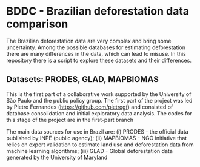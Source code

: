 # BDDC - Brazilian deforestation data comparison

The Brazilian deforestation data are very complex and bring some uncertainty. Among the possible databases for estimating deforestation there are many differences in the data, which can lead to misuse.
In this repository there is a script to explore these datasets and their differences.

## Datasets: PRODES, GLAD, MAPBIOMAS

This is the first part of a collaborative work supported by the University of São Paulo and the public policy group. The first part of the project was led by Pietro Fernandes (https://github.com/pietrogf) and consisted of database consolidation and initial exploratory data analysis. The codes for this stage of the project are in the first-part branch 

The main data sources for use in Brazil are: (i) PRODES - the official data published by INPE (public agency); (ii) MAPBIOMAS - NGO initiative that relies on expert validation to estimate land use and deforestation data from machine learning algorithms; (iii) GLAD - Global deforestation data generated by the University of Maryland





